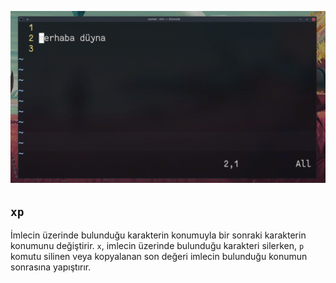 ![](15.gif)

## `xp`

İmlecin üzerinde bulunduğu karakterin konumuyla bir sonraki karakterin konumunu değiştirir. `x`, imlecin üzerinde bulunduğu karakteri silerken, `p` komutu silinen veya kopyalanan son değeri imlecin bulunduğu konumun sonrasına yapıştırır.
